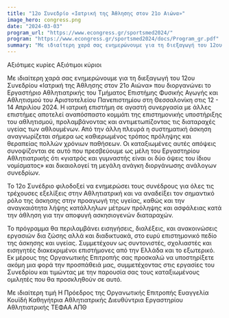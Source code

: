 ```yaml
---
title: "12ο Συνεδρίο «Ιατρική της Άθλησης στον 21ο Αιώνα»"
image_hero: congress.png
date: "2024-03-03"
program_url: "https://www.econgress.gr/sportsmed2024/"
program: "https://www.econgress.gr/sportsmed2024/docs/Program_gr.pdf"
summary: "Με ιδιαίτερη χαρά σας ενημερώνουμε για τη διεξαγωγή του 12ου Συνεδρίου «Ιατρική της Άθλησης στον 21ο Αιώνα» που διοργανώνει το Εργαστήριο Αθλητιατρικής του Τμήματος Επιστήμης Φυσικής Αγωγής και Αθλητισμού του Αριστοτελείου Πανεπιστημίου στη Θεσσαλονίκη στις 12 - 14 Απριλίου 2024. "
---
```


Αξιότιμες κυρίες
Αξιότιμοι κύριοι

Με ιδιαίτερη χαρά σας ενημερώνουμε για τη διεξαγωγή του 12ου Συνεδρίου «Ιατρική της Άθλησης στον 21ο Αιώνα» που διοργανώνει το Εργαστήριο Αθλητιατρικής του Τμήματος Επιστήμης Φυσικής Αγωγής και Αθλητισμού του Αριστοτελείου Πανεπιστημίου στη Θεσσαλονίκη στις 12 - 14 Απριλίου 2024. Η ιατρική επιστήμη σε αγαστή συνεργασία με άλλες επιστήμες αποτελεί αναπόσπαστο κομμάτι της επιστημονικής υποστήριξης του αθλητισμού, προλαμβάνοντας και αντιμετωπίζοντας τις διαταραχές υγείας των αθλουμένων. Από την άλλη πλευρά η συστηματική άσκηση αναγνωρίζεται σήμερα ως καθιερωμένος τρόπος πρόληψης και θεραπείας πολλών χρόνιων παθήσεων. Οι καταξιωμένες αυτές απόψεις συνοψίζονται σε αυτό που πρεσβεύουμε ως μέλη του Εργαστηρίου Αθλητιατρικής ότι «γιατρός και γυμναστής είναι οι δύο όψεις του ίδιου νομίσματος» και δικαιολογεί τη μεγάλη ανάγκη διοργάνωσης ανάλογων συνεδρίων.

Το 12ο Συνέδριο φιλοδοξεί να ενημερώσει τους συνέδρους για όλες τις τρέχουσες εξελίξεις στην Αθλητιατρική και να αναδείξει τον σημαντικό ρόλο της άσκησης στην προαγωγή της υγείας, καθώς και την αναγκαιότητα λήψης κατάλληλων μέτρων πρόληψης και ασφάλειας κατά την άθληση για την αποφυγή ασκησιογενών διαταραχών.

Το πρόγραμμα θα περιλαμβάνει εισηγήσεις, διαλέξεις, και ανακοινώσεις εργασιών δια ζώσης αλλά και διαδικτυακά, στο ευρύ επιστημονικό πεδίο της άσκησης και υγείας. Συμμετέχουν ως συντονιστές, σχολιαστές και εισηγητές διακεκριμένοι επιστήμονες από την Ελλάδα και το εξωτερικό. Εκ μέρους της Οργανωτικής Επιτροπής σας προσκαλώ να υποστηρίξετε ακόμη μια φορά την προσπάθειά μας, συμμετέχοντας στις εργασίες του Συνεδρίου και τιμώντας με την παρουσία σας τους καταξιωμένους ομιλητές που θα προσκληθούν σε αυτό.

Με ιδιαίτερη τιμή
Η Πρόεδρος της Οργανωτικής Επιτροπής
Ευαγγελία Κουϊδή
Καθηγήτρια Αθλητιατρικής
Διευθύντρια Εργαστηρίου Αθλητιατρικής ΤΕΦΑΑ ΑΠΘ